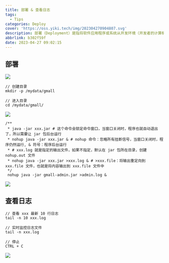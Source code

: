 ```yaml
---
title: 部署 & 查看日志
tags:
  - Tips
categories: Deploy
cover: 'https://oss.yiki.tech/img/202304270904807.svg'
description: 部署（Deployment）是指将软件应用程序或系统从开发环境（开发者的计算机）移植到生产环境（服务器）并运行和维护的过程。在部署过程中，需要将应用程序、配置文件、环境变量等相关文件和资源上传到服务器，并进行相应的安装、配置和测试等工作，以确保应用程序在服务器上能够正常运行和提供服务。
abbrlink: b302f59f
date: 2023-04-27 09:02:15
---
```


## 部署

![](https://oss.yiki.tech/img/202304270857462.png)

```shell
// 创建目录
mkdir -p /mydata/gmall

// 进入目录
cd /mydata/gmall/
```

![](https://oss.yiki.tech/img/202304270859714.png)

```shell
/**
 * java -jar xxx.jar # 这个命令会锁定命令窗口，当窗口关闭时，程序也就自动退出了，所以需要让 jar 包后台运行
 * nohup java -jar xxx.jar & # nohup 命令：忽略所有挂断信号，当窗口关闭时，程序仍然运行, & 符号：程序后台运行
 * # xxx.log 就是指定的输出文件，如果不指定，默认在 jar 包所在目录，创建 nohup.out 文件
 * nohup java -jar xxx.jar >xxx.log & # >xxx.file：将输出重定向到 xxx.file 文件，也就是将内容输出到 xxx.file 文件中
 */
 nohup java -jar gmall-admin.jar >admin.log &
```

![](https://oss.yiki.tech/img/202304270900880.png)

## 查看日志

```shell
// 查看 xxx 最新 10 行日志
tail -n 10 xxx.log

// 实时监控日志文件
tail -n xxx.log

// 停止
CTRL + C
```

![](https://oss.yiki.tech/img/202304270900682.png)